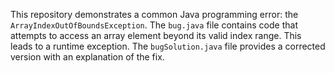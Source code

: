 This repository demonstrates a common Java programming error: the `ArrayIndexOutOfBoundsException`. The `bug.java` file contains code that attempts to access an array element beyond its valid index range. This leads to a runtime exception. The `bugSolution.java` file provides a corrected version with an explanation of the fix.